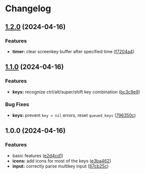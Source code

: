 # Changelog

## [1.2.0](https://github.com/NStefan002/screenkey.nvim/compare/v1.1.0...v1.2.0) (2024-04-16)


### Features

* **timer:** clear screenkey buffer after specified time ([f7204a4](https://github.com/NStefan002/screenkey.nvim/commit/f7204a414ff374f290c7ac3e808584af0f949c7a))

## [1.1.0](https://github.com/NStefan002/screenkey.nvim/compare/v1.0.0...v1.1.0) (2024-04-16)


### Features

* **keys:** recognize ctrl/alt/super/shift key combination ([bc3c9e9](https://github.com/NStefan002/screenkey.nvim/commit/bc3c9e9ad6e65b276ad41e97cc53750596e520b2))


### Bug Fixes

* **keys:** prevent `key = nil` errors, reset `queued_keys` ([796350c](https://github.com/NStefan002/screenkey.nvim/commit/796350c01edf0662785df30a9eed340d57907c43))

## 1.0.0 (2024-04-16)


### Features

* basic features ([e2d4cd1](https://github.com/NStefan002/screenkey.nvim/commit/e2d4cd1e101c20c16dafe52760124f9a27f0968e))
* **icons:** add icons for most of the keys ([e3ba462](https://github.com/NStefan002/screenkey.nvim/commit/e3ba46277382a3716392cd997f1b3f0cf878028a))
* **input:** correctly parse multikey input ([67cb25c](https://github.com/NStefan002/screenkey.nvim/commit/67cb25cbb75bc7703649757b1b88dd6644fd935a))
